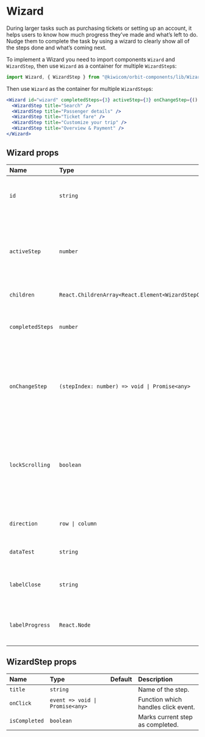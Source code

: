 # Wizard

During larger tasks such as purchasing tickets or setting up an account, it helps users to know how much progress they’ve made and what’s left to do. Nudge them to complete the task by using a wizard to clearly show all of the steps done and what’s coming next.

To implement a Wizard you need to import components `Wizard` and `WizardStep`, then use `Wizard` as a container for multiple `WizardStep`s:

```jsx
import Wizard, { WizardStep } from "@kiwicom/orbit-components/lib/Wizard";
```

Then use `Wizard` as the container for multiple `WizardStep`s:

```jsx
<Wizard id="wizard" completedSteps={3} activeStep={3} onChangeStep={() => {}}>
  <WizardStep title="Search" />
  <WizardStep title="Passenger details" />
  <WizardStep title="Ticket fare" />
  <WizardStep title="Customize your trip" />
  <WizardStep title="Overview & Payment" />
</Wizard>
```

## Wizard props

| Name             | Type                                                      | Default   | Description                                                                                                                          |
| :--------------- | :-------------------------------------------------------- | :-------- | :----------------------------------------------------------------------------------------------------------------------------------- |
| `id`             | `string`                                                  |           | Unique identifier for the wizard, required for accessibility.                                                                        |
| `activeStep`     | `number`                                                  |           | Zero-based index marking the current Wizard step. Should be lower than or equal to the value of `completedSteps`.                    |
| `children`       | `React.ChildrenArray<React.Element<WizardStepComponent>>` |           | `WizardStep` elements.                                                                                                               |
| `completedSteps` | `number`                                                  |           | Number of completed steps, ranging from 0 to total number of steps.                                                                  |
| `onChangeStep`   | `(stepIndex: number) => void \| Promise<any>`             |           | Function which handles when a Wizard step is clicked. It's called with the step index, so you can use it to change `activeStep`.     |
| `lockScrolling`  | `boolean`                                                 | `true`    | Whether to prevent scrolling of the rest of the page while Modal is open. This is on by default to provide a better user experience. |
| `direction`      | `row \| column`                                           | `row`     | Allows to use `column` direction on desktop                                                                                          |
| `dataTest`       | `string`                                                  |           | Optional prop for testing purposes.                                                                                                  |
| `labelClose`     | `string`                                                  | `"Close"` | Property for passing translation string to close Button title                                                                        |
| `labelProgress`  | `React.Node`                                              |           | Property for passing translation string to progress text                                                                             |

## WizardStep props

| Name          | Type                            | Default | Description                         |
| :------------ | :------------------------------ | :------ | :---------------------------------- |
| `title`       | `string`                        |         | Name of the step.                   |
| `onClick`     | `event => void \| Promise<any>` |         | Function which handles click event. |
| `isCompleted` | `boolean`                       |         | Marks current step as completed.    |
